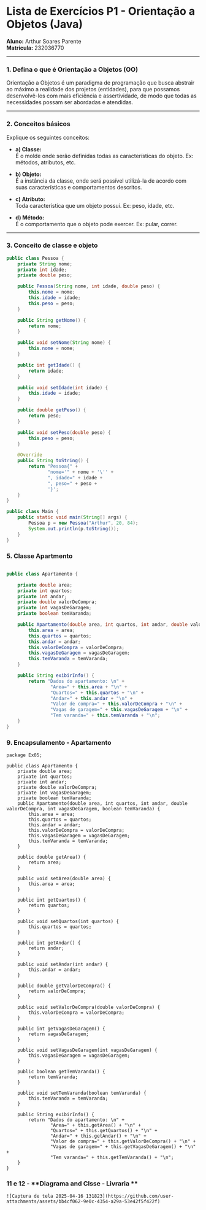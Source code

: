 # Lista de Exercícios P1 - Orientação a Objetos (Java)

**Aluno:** Arthur Soares Parente  
**Matrícula:** 232036770

---

### 1. **Defina o que é Orientação a Objetos (OO)**

Orientação a Objetos é um paradigma de programação que busca abstrair ao máximo a realidade dos projetos (entidades), para que possamos desenvolvê-los com mais eficiência e assertividade, de modo que todas as necessidades possam ser abordadas e atendidas.

---

### 2. **Conceitos básicos**

Explique os seguintes conceitos:

- **a) Classe:**  
  É o molde onde serão definidas todas as características do objeto. Ex: métodos, atributos, etc.

- **b) Objeto:**  
  É a instância da classe, onde será possível utilizá-la de acordo com suas características e comportamentos descritos.

- **c) Atributo:**  
  Toda característica que um objeto possui. Ex: peso, idade, etc.

- **d) Método:**  
  É o comportamento que o objeto pode exercer. Ex: pular, correr.

---

### 3. **Conceito de classe e objeto**

```java
public class Pessoa {
    private String nome;
    private int idade;
    private double peso;

    public Pessoa(String nome, int idade, double peso) {
        this.nome = nome;
        this.idade = idade;
        this.peso = peso;
    }

    public String getNome() {
        return nome;
    }

    public void setNome(String nome) {
        this.nome = nome;
    }

    public int getIdade() {
        return idade;
    }

    public void setIdade(int idade) {
        this.idade = idade;
    }

    public double getPeso() {
        return peso;
    }

    public void setPeso(double peso) {
        this.peso = peso;
    }

    @Override
    public String toString() {
        return "Pessoa{" +
               "nome='" + nome + '\'' +
               ", idade=" + idade +
               ", peso=" + peso +
               '}';
    }
}

public class Main {
    public static void main(String[] args) {
        Pessoa p = new Pessoa("Arthur", 20, 84);
        System.out.println(p.toString());
    }
}

```

### 5. **Classe Apartmento**

```java

public class Apartamento {

    private double area;
    private int quartos;
    private int andar;
    private double valorDeCompra;
    private int vagasDeGaragem;
    private boolean temVaranda;

    public Apartamento(double area, int quartos, int andar, double valorDeCompra, int vagasDeGaragem, boolean temVaranda) {
        this.area = area;
        this.quartos = quartos;
        this.andar = andar;
        this.valorDeCompra = valorDeCompra;
        this.vagasDeGaragem = vagasDeGaragem;
        this.temVaranda = temVaranda;
    }

    public String exibirInfo() {
        return "Dados do apartamento: \n" +
                "Area=" + this.area + "\n" +
                "Quartos=" + this.quartos + "\n" +
                "Andar=" + this.andar + "\n" +
                "Valor de compra=" + this.valorDeCompra + "\n" +
                "Vagas de garagem=" + this.vagasDeGaragem + "\n" +
                "Tem varanda=" + this.temVaranda + "\n";
    }
}

```

### 9. **Encapsulamento - Apartamento**

```
package Ex05;

public class Apartamento {
    private double area;
    private int quartos;
    private int andar;
    private double valorDeCompra;
    private int vagasDeGaragem;
    private boolean temVaranda;
    public Apartamento(double area, int quartos, int andar, double valorDeCompra, int vagasDeGaragem, boolean temVaranda) {
        this.area = area;
        this.quartos = quartos;
        this.andar = andar;
        this.valorDeCompra = valorDeCompra;
        this.vagasDeGaragem = vagasDeGaragem;
        this.temVaranda = temVaranda;
    }

    public double getArea() {
        return area;
    }

    public void setArea(double area) {
        this.area = area;
    }

    public int getQuartos() {
        return quartos;
    }

    public void setQuartos(int quartos) {
        this.quartos = quartos;
    }

    public int getAndar() {
        return andar;
    }

    public void setAndar(int andar) {
        this.andar = andar;
    }

    public double getValorDeCompra() {
        return valorDeCompra;
    }

    public void setValorDeCompra(double valorDeCompra) {
        this.valorDeCompra = valorDeCompra;
    }

    public int getVagasDeGaragem() {
        return vagasDeGaragem;
    }

    public void setVagasDeGaragem(int vagasDeGaragem) {
        this.vagasDeGaragem = vagasDeGaragem;
    }

    public boolean getTemVaranda() {
        return temVaranda;
    }

    public void setTemVaranda(boolean temVaranda) {
        this.temVaranda = temVaranda;
    }

    public String exibirInfo() {
        return "Dados do apartamento: \n" +
                "Area=" + this.getArea() + "\n" +
                "Quartos=" + this.getQuartos() + "\n" +
                "Andar=" + this.getAndar() + "\n" +
                "Valor de compra=" + this.getValorDeCompra() + "\n" +
                "Vagas de garagem=" + this.getVagasDeGaragem() + "\n" +
                "Tem varanda=" + this.getTemVaranda() + "\n";
    }
}
```

### 11 e 12 - **Diagrama and Clsse - Livraria **
```
![Captura de tela 2025-04-16 131823](https://github.com/user-attachments/assets/bb4cf062-9e0c-4354-a29a-53e42f5f422f)

```
